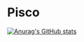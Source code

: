 # Pisco
[![Anurag's GitHub stats](https://github-readme-stats.vercel.app/api?username=Piscoo&count_private=true&show_icons=true&theme=tokyonight)](https://github.com/anuraghazra/github-readme-stats)

